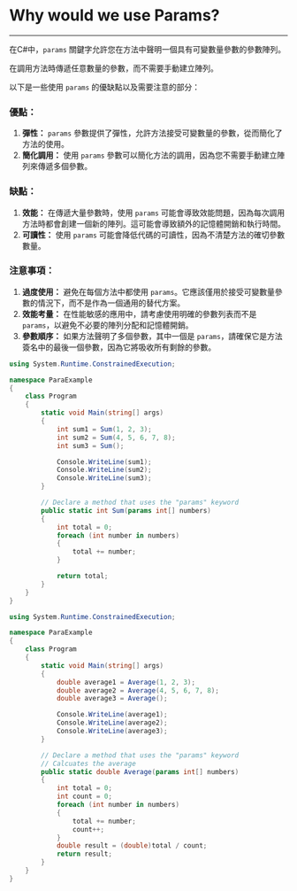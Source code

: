 # Why would we use Params?

---

在C#中，`params` 關鍵字允許您在方法中聲明一個具有可變數量參數的參數陣列。

在調用方法時傳遞任意數量的參數，而不需要手動建立陣列。

以下是一些使用 `params` 的優缺點以及需要注意的部分：

### 優點：

1. **彈性：** `params` 參數提供了彈性，允許方法接受可變數量的參數，從而簡化了方法的使用。
2. **簡化調用：** 使用 `params` 參數可以簡化方法的調用，因為您不需要手動建立陣列來傳遞多個參數。

### 缺點：

1. **效能：** 在傳遞大量參數時，使用 `params` 可能會導致效能問題，因為每次調用方法時都會創建一個新的陣列。這可能會導致額外的記憶體開銷和執行時間。
2. **可讀性：** 使用 `params` 可能會降低代碼的可讀性，因為不清楚方法的確切參數數量。

### 注意事項：

1. **過度使用：** 避免在每個方法中都使用 `params`。它應該僅用於接受可變數量參數的情況下，而不是作為一個通用的替代方案。
2. **效能考量：** 在性能敏感的應用中，請考慮使用明確的參數列表而不是 `params`，以避免不必要的陣列分配和記憶體開銷。
3. **參數順序：** 如果方法聲明了多個參數，其中一個是 `params`，請確保它是方法簽名中的最後一個參數，因為它將吸收所有剩餘的參數。

```csharp
using System.Runtime.ConstrainedExecution;

namespace ParaExample
{
    class Program
    {
        static void Main(string[] args)
        {
            int sum1 = Sum(1, 2, 3);
            int sum2 = Sum(4, 5, 6, 7, 8);
            int sum3 = Sum();

            Console.WriteLine(sum1);
            Console.WriteLine(sum2);
            Console.WriteLine(sum3);
        }

        // Declare a method that uses the "params" keyword
        public static int Sum(params int[] numbers)
        {
            int total = 0;
            foreach (int number in numbers)
            {
                total += number;
            }

            return total;
        }
    }
}
```

```csharp
using System.Runtime.ConstrainedExecution;

namespace ParaExample
{
    class Program
    {
        static void Main(string[] args)
        {
            double average1 = Average(1, 2, 3);
            double average2 = Average(4, 5, 6, 7, 8);
            double average3 = Average();

            Console.WriteLine(average1);
            Console.WriteLine(average2);
            Console.WriteLine(average3);
        }

        // Declare a method that uses the "params" keyword
        // Calcuates the average
        public static double Average(params int[] numbers)
        {
            int total = 0;
            int count = 0;
            foreach (int number in numbers)
            {
                total += number;
                count++;
            }
            double result = (double)total / count;
            return result;
        }
    }
}
```